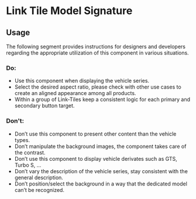 # Link Tile Model Signature

## Usage

The following segment provides instructions for designers and developers regarding the appropriate utilization of this
component in various situations.

### Do:

- Use this component when displaying the vehicle series.
- Select the desired aspect ratio, please check with other use cases to create an aligned appearance among all products.
- Within a group of Link-Tiles keep a consistent logic for each primary and secondary button target.

### Don't:

- Don’t use this component to present other content than the vehicle types.
- Don’t manipulate the background images, the component takes care of the contrast.
- Don’t use this component to display vehicle derivates such as GTS, Turbo S, ...
- Don’t vary the description of the vehicle series, stay consistent with the general description.
- Don’t position/select the background in a way that the dedicated model can’t be recognized.
